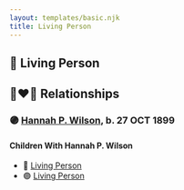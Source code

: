 ```yaml
---
layout: templates/basic.njk
title: Living Person
---
```

## 🔵 Living Person

## 👩‍❤️‍👨 Relationships

### 🟣 [Hannah P. Wilson](/people/2/21937522), b. 27 OCT 1899

#### Children With Hannah P. Wilson
* 🔵 [Living Person](/people/1/166256)
* 🟣 [Living Person](/people/7/71073164)